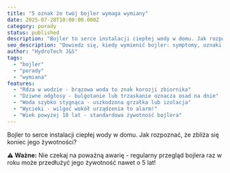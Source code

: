 ```yaml
---
title: "5 oznak że twój bojler wymaga wymiany"
date: 2025-07-28T10:00:00.000Z
category: porady
status: published
description: "Bojler to serce instalacji ciepłej wody w domu. Jak rozpoznać, że zbliża się koniec jego żywotności?"
seo_description: "Dowiedz się, kiedy wymienić bojler: symptomy, oznaki zużycia i praktyczne wskazówki. Zapobiegaj awariom dzięki regularnym przeglądom."
author: "HydroTech J&S"
tags:
  - "bojler"
  - "porady"
  - "wymiana"
features:
  - "Rdza w wodzie - brązowa woda to znak korozji zbiornika"
  - "Dziwne odgłosy - bulgotanie lub trzaskanie oznacza osad na dnie"
  - "Woda szybko stygnąca - uszkodzona grzałka lub izolacja"
  - "Wycieki - wilgoć wokół urządzenia to alarm!"
  - "Wiek powyżej 10 lat - standardowa żywotność bojlera"
---
```


Bojler to serce instalacji ciepłej wody w domu. Jak rozpoznać, że zbliża się koniec jego żywotności?

**⚠️ Ważne:** Nie czekaj na poważną awarię - regularny przegląd bojlera raz w roku może przedłużyć jego żywotność nawet o 5 lat!
